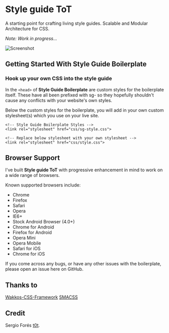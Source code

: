 Style guide ToT
==============================

A starting point for crafting living style guides. Scalable and Modular Architecture for CSS.

*Note: Work in progress...*

![Screenshot](https://s3-us-west-2.amazonaws.com/s.cdpn.io/98095/logoyo.png)

## Getting Started With Style Guide Boilerplate

### Hook up your own CSS into the style guide
In the `<head>` of **Style Guide Boilerplate** are custom styles for the boilerplate itself. These have all been prefixed with sg- so they hopefully shouldn't cause any conflicts with your website's own styles.

Below the custom styles for the boilerplate, you will add in your own custom stylesheet(s) which you use on your live site.

    <!-- Style Guide Boilerplate Styles -->
    <link rel="stylesheet" href="css/sg-style.css">
	  
    <!-- Replace below stylesheet with your own stylesheet -->
    <link rel="stylesheet" href="css/style.css">

## Browser Support
I've built **Style guide ToT** with progressive enhancement in mind to work on a wide range of browsers.

Known supported browsers include:

* Chrome
* Firefox
* Safari 
* Opera 
* IE6+
* Stock Android Browser (4.0+)
* Chrome for Android
* Firefox for Android
* Opera Mini
* Opera Mobile
* Safari for iOS
* Chrome for iOS

If you come across any bugs, or have any other issues with the boilerplate, please open an issue here on GitHub.


## Thanks to

[Wakkos-CSS-Framework](https://github.com/Wakkos/Wakkos-CSS-Framework/)
[SMACSS](http://smacss.com/)


## Credit

Sergio Forés [t0t](https://github.com/t0t/).